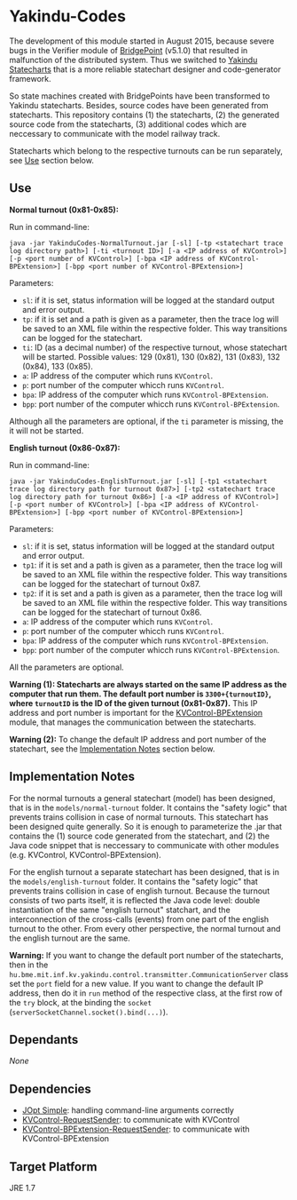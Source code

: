 # Yakindu-Codes

The development of this module started in August 2015, because severe bugs in the Verifier module of [BridgePoint](http://xtuml.org) (v5.1.0) that resulted in malfunction of the distributed system. Thus we switched to [Yakindu Statecharts](https://www.itemis.com/en/yakindu/statechart-tools/) that is a more reliable statechart designer and code-generator framework.

So state machines created with BridgePoints have been transformed to Yakindu statecharts. Besides, source codes have been generated from statecharts. This repository contains (1) the statecharts, (2) the generated source code from the statecharts, (3) additional codes which are neccessary to communicate with the model railway track.

Statecharts which belong to the respective turnouts can be run separately, see [Use](https://github.com/FTSRG/BME-MODES3/tree/master/yakindu-codes#use) section below.

## Use

**Normal turnout (0x81-0x85):**

Run in command-line: 

`java -jar YakinduCodes-NormalTurnout.jar [-sl] [-tp <statechart trace log directory path>] [-ti <turnout ID>] [-a <IP address of KVControl>] [-p <port number of KVControl>] [-bpa <IP address of KVControl-BPExtension>] [-bpp <port number of KVControl-BPExtension>]`

Parameters:

* `sl`: if it is set, status information will be logged at the standard output and error output.
* `tp`: if it is set and a path is given as a parameter, then the trace log will be saved to an XML file within the respective folder. This way transitions can be logged for the statechart.
* `ti`: ID (as a decimal number) of the respective turnout, whose statechart will be started. Possible values: 129 (0x81), 130 (0x82), 131 (0x83), 132 (0x84), 133 (0x85).
* `a`: IP address of the computer which runs `KVControl`.
* `p`: port number of the computer whicch runs `KVControl`.
* `bpa`: IP address of the computer which runs `KVControl-BPExtension`.
* `bpp`: port number of the computer whicch runs `KVControl-BPExtension`.

Although all the parameters are optional, if the `ti` parameter is missing, the it will not be started.


**English turnout (0x86-0x87):**

Run in command-line: 

`java -jar YakinduCodes-EnglishTurnout.jar [-sl] [-tp1 <statechart trace log directory path for turnout 0x87>] [-tp2 <statechart trace log directory path for turnout 0x86>] [-a <IP address of KVControl>] [-p <port number of KVControl>] [-bpa <IP address of KVControl-BPExtension>] [-bpp <port number of KVControl-BPExtension>]`

Parameters:

* `sl`: if it is set, status information will be logged at the standard output and error output.
* `tp1`: if it is set and a path is given as a parameter, then the trace log will be saved to an XML file within the respective folder. This way transitions can be logged for the statechart of turnout 0x87.
* `tp2`: if it is set and a path is given as a parameter, then the trace log will be saved to an XML file within the respective folder. This way transitions can be logged for the statechart of turnout 0x86.
* `a`: IP address of the computer which runs `KVControl`.
* `p`: port number of the computer whicch runs `KVControl`.
* `bpa`: IP address of the computer which runs `KVControl-BPExtension`.
* `bpp`: port number of the computer whicch runs `KVControl-BPExtension`.

All the parameters are optional.

**Warning (1): Statecharts are always started on the same IP address as the computer that run them. The default port number is `3300+{turnoutID}`, where `turnoutID` is the ID of the given turnout (0x81-0x87).** This IP address and port number is important for the [KVControl-BPExtension](https://github.com/FTSRG/BME-MODES3/tree/master/kvcontrol-bpextension#configuration) module, that manages the communication between the statecharts.

**Warning (2):** To change the default IP address and port number of the statechart, see the [Implementation Notes](https://github.com/FTSRG/BME-MODES3/tree/master/yakindu-codes#implementation-notes) section below.

## Implementation Notes

For the normal turnouts a general statechart (model) has been designed, that is in the `models/normal-turnout` folder. It contains the "safety logic" that prevents trains collision in case of normal turnouts. This statechart has been designed quite generally. So it is enough to parameterize the .jar that contains the (1) source code generated from the statechart, and (2) the Java code snippet that is neccessary to communicate with other modules (e.g. KVControl, KVControl-BPExtension). 

For the english turnout a separate statechart has been designed, that is in the `models/english-turnout` folder. It contains the "safety logic" that prevents trains collision in case of english turnout. Because the turnout consists of two parts itself, it is reflected the Java code level: double instantiation of the same "english turnout" statchart, and the interconnection of the cross-calls (events) from one part of the english turnout to the other. From every other perspective, the normal turnout and the english turnout are the same.

**Warning:** If you want to change the default port number of the statecharts, then in the `hu.bme.mit.inf.kv.yakindu.control.transmitter.CommunicationServer` class set the `port` field for a new value. If you want to change the default IP address, then do it in `run` method of the respective class, at the first row of the `try` block, at the binding the `socket` (`serverSocketChannel.socket().bind(...)`).

## Dependants ##

*None*

## Dependencies ##

* [JOpt Simple](http://pholser.github.io/jopt-simple/download.html): handling command-line arguments correctly
* [KVControl-RequestSender](https://github.com/FTSRG/BME-MODES3/tree/master/kvcontrol-requestsender): to communicate with KVControl
* [KVControl-BPExtension-RequestSender](https://github.com/FTSRG/BME-MODES3/tree/master/kvcontrol-bpextension-requestsender): to communicate with KVControl-BPExtension

## Target Platform ##
JRE 1.7
